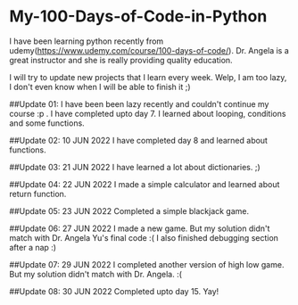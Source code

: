 # My-100-Days-of-Code-in-Python
I have been learning python recently from udemy(https://www.udemy.com/course/100-days-of-code/). Dr. Angela is a great instructor and she is really providing quality education. 


I will try to update new projects that I learn every week. Welp, I am too lazy, I don't even know when I will be able to finish it ;)


##Update 01:
I have been been lazy recently and couldn't continue my course :p . I have completed upto day 7. I learned about looping, conditions and some functions.

##Update 02: 10 JUN 2022
I have completed day 8 and learned about functions. 

##Update 03: 21 JUN 2022
I have learned a lot about dictionaries. ;)

##Update 04: 22 JUN 2022
I made a simple calculator and learned about return function.

##Update 05: 23 JUN 2022
Completed a simple blackjack game.

##Update 06: 27 JUN 2022
I made a new game. But my solution didn't match with Dr. Angela Yu's final code :( I also finished debugging section after a nap :)

##Update 07: 29 JUN 2022
I completed another version of high low game. But my solution didn't match with Dr. Angela. :(

##Update 08: 30 JUN 2022
Completed upto day 15. Yay!

